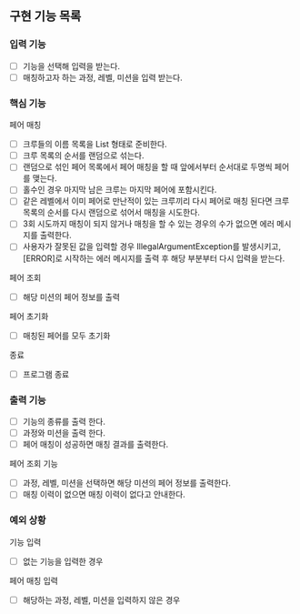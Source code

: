 ## 구현 기능 목록

### 입력 기능

- [ ] 기능을 선택해 입력을 받는다.
- [ ] 매칭하고자 하는 과정, 레벨, 미션을 입력 받는다.

### 핵심 기능

페어 매칭

- [ ] 크루들의 이름 목록을 List<String> 형태로 준비한다.
- [ ] 크루 목록의 순서를 랜덤으로 섞는다.
- [ ] 랜덤으로 섞인 페어 목록에서 페어 매칭을 할 때 앞에서부터 순서대로 두명씩 페어를 맺는다.
- [ ] 홀수인 경우 마지막 남은 크루는 마지막 페어에 포함시킨다.
- [ ] 같은 레벨에서 이미 페어로 만난적이 있는 크루끼리 다시 페어로 매칭 된다면 크루 목록의 순서를 다시 랜덤으로 섞어서 매칭을 시도한다.
- [ ] 3회 시도까지 매칭이 되지 않거나 매칭을 할 수 있는 경우의 수가 없으면 에러 메시지를 출력한다.
- [ ] 사용자가 잘못된 값을 입력할 경우 IllegalArgumentException를 발생시키고, [ERROR]로 시작하는 에러 메시지를 출력 후 해당 부분부터 다시 입력을 받는다.

페어 조회

- [ ] 해당 미션의 페어 정보를 출력

페어 초기화

- [ ] 매칭된 페어를 모두 초기화

종료

- [ ] 프로그램 종료

### 출력 기능

- [ ] 기능의 종류를 출력 한다.
- [ ] 과정와 미션을 출력 한다.
- [ ] 페어 매칭이 성공하면 매칭 결과를 출력한다.

페어 조회 기능

- [ ] 과정, 레벨, 미션을 선택하면 해당 미션의 페어 정보를 출력한다.
- [ ] 매칭 이력이 없으면 매칭 이력이 없다고 안내한다.

### 예외 상황

기능 입력

- [ ] 없는 기능을 입력한 경우

페어 매칭 입력

- [ ] 해당하는 과정, 레벨, 미션을 입력하지 않은 경우
